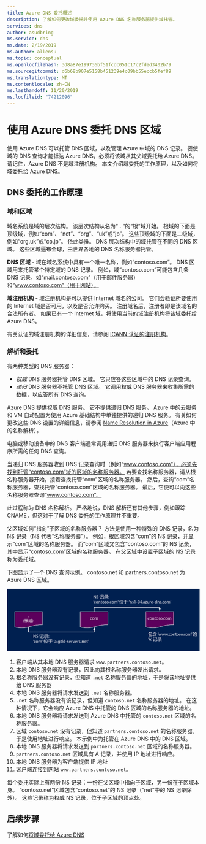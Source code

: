 ```yaml
---
title: Azure DNS 委托概述
description: 了解如何更改域委托并使用 Azure DNS 名称服务器提供域托管。
services: dns
author: asudbring
ms.service: dns
ms.date: 2/19/2019
ms.author: allensu
ms.topic: conceptual
ms.openlocfilehash: 3d8a87e199736bf51fcdc051c17c2fded3402b79
ms.sourcegitcommit: d6b68b907e5158b451239e4c09bb55eccb5fef89
ms.translationtype: MT
ms.contentlocale: zh-CN
ms.lasthandoff: 11/20/2019
ms.locfileid: "74212096"
---
```

# <a name="delegation-of-dns-zones-with-azure-dns"></a>使用 Azure DNS 委托 DNS 区域

使用 Azure DNS 可以托管 DNS 区域，以及管理 Azure 中域的 DNS 记录。 要使域的 DNS 查询才能抵达 Azure DNS，必须将该域从其父域委托给 Azure DNS。 请记住，Azure DNS 不是域注册机构。 本文介绍域委托的工作原理，以及如何将域委托给 Azure DNS。

## <a name="how-dns-delegation-works"></a>DNS 委托的工作原理

### <a name="domains-and-zones"></a>域和区域

域名系统是域的层次结构。 该层次结构从名为“ **.** ”的“根”域开始。  根域的下面是顶级域，例如“com”、“net”、“org”、“uk”或“jp”。  这些顶级域的下面是二级域，例如“org.uk”或“co.jp”。  依此类推。 DNS 层次结构中的域托管在不同的 DNS 区域。 这些区域遍布全球，由世界各地的 DNS 名称服务器托管。

**DNS 区域** - 域在域名系统中具有一个唯一名称，例如“contoso.com”。 DNS 区域用来托管某个特定域的 DNS 记录。 例如，域“contoso.com”可能包含几条 DNS 记录，如“mail.contoso.com”（用于邮件服务器）和“www.contoso.com”（用于网站）。

**域注册机构** - 域注册机构是可以提供 Internet 域名的公司。 它们会验证所要使用的 Internet 域是否可用，以及是否允许购买。 注册域名后，注册者即是该域名的合法所有者。 如果已有一个 Internet 域，将使用当前的域注册机构将该域委托给 Azure DNS。

有关认证的域注册机构的详细信息，请参阅 [ICANN 认证的注册机构](https://www.icann.org/registrar-reports/accredited-list.html)。

### <a name="resolution-and-delegation"></a>解析和委托

有两种类型的 DNS 服务器：

* *权威* DNS 服务器托管 DNS 区域。 它只应答这些区域中的 DNS 记录查询。
* *递归* DNS 服务器不托管 DNS 区域。 它调用权威 DNS 服务器来收集所需的数据，以应答所有 DNS 查询。

Azure DNS 提供权威 DNS 服务。  它不提供递归 DNS 服务。 Azure 中的云服务和 VM 自动配置为使用 Azure 基础结构中单独提供的递归 DNS 服务。 有关如何更改这些 DNS 设置的详细信息，请参阅 [Name Resolution in Azure](../virtual-network/virtual-networks-name-resolution-for-vms-and-role-instances.md#name-resolution-that-uses-your-own-dns-server)（Azure 中的名称解析）。

电脑或移动设备中的 DNS 客户端通常调用递归 DNS 服务器来执行客户端应用程序所需的任何 DNS 查询。

当递归 DNS 服务器收到 DNS 记录查询时（例如“www.contoso.com”），必须先找到托管“contoso.com”域的区域的名称服务器。 若要查找名称服务器，请从根名称服务器开始，接着查找托管“com”区域的名称服务器。 然后，查询“com”名称服务器，查找托管“contoso.com”区域的名称服务器。  最后，它便可以向这些名称服务器查询“www.contoso.com”。

此过程称为 DNS 名称解析。 严格地说，DNS 解析还有其他步骤，例如跟踪 CNAME，但这对于了解 DNS 委托的工作原理并不重要。

父区域如何“指向”子区域的名称服务器？ 方法是使用一种特殊的 DNS 记录，名为 NS 记录（NS 代表“名称服务器”）。 例如，根区域包含“com”的 NS 记录，并显示“com”区域的名称服务器。 而“com”区域又包含“contoso.com”的 NS 记录，其中显示“contoso.com”区域的名称服务器。 在父区域中设置子区域的 NS 记录称为委托域。

下图显示了一个 DNS 查询示例。 contoso.net 和 partners.contoso.net 为 Azure DNS 区域。

![Dns-nameserver](./media/dns-domain-delegation/image1.png)

1. 客户端从其本地 DNS 服务器请求 `www.partners.contoso.net`。
2. 本地 DNS 服务器没有记录，因此向其根名称服务器发出请求。
3. 根名称服务器没有记录，但知道 `.net` 名称服务器的地址，于是将该地址提供给 DNS 服务器
4. 本地 DNS 服务器将请求发送到 `.net` 名称服务器。
5. `.net` 名称服务器没有该记录，但知道 `contoso.net` 名称服务器的地址。 在这种情况下，它会响应 Azure DNS 中托管的 DNS 区域的名称服务器的地址。
6. 本地 DNS 服务器将请求发送到 Azure DNS 中托管的 `contoso.net` 区域的名称服务器。
7. 区域 `contoso.net` 没有记录，但知道 `partners.contoso.net` 的名称服务器，于是使用地址进行响应。 本示例中为托管在 Azure DNS 中的 DNS 区域。
8. 本地 DNS 服务器将请求发送到 `partners.contoso.net` 区域的名称服务器。
9. `partners.contoso.net` 区域具有 A 记录，并使用 IP 地址进行响应。
10. 本地 DNS 服务器为客户端提供 IP 地址
11. 客户端连接到网站 `www.partners.contoso.net`。

每个委托实际上有两份 NS 记录：一份在父区域中指向子区域，另一份在子区域本身。 “contoso.net”区域包含“contoso.net”的 NS 记录（“net”中的 NS 记录除外）。 这些记录称为权威 NS 记录，位于子区域的顶点处。

## <a name="next-steps"></a>后续步骤

了解如何[将域委托给 Azure DNS](dns-delegate-domain-azure-dns.md)


